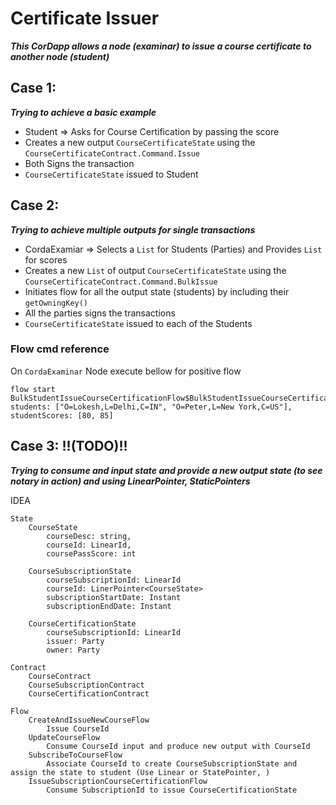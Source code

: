 # Certificate Issuer

***This CorDapp allows a node (examinar) to issue a course certificate to another node (student)***

## Case 1:

***Trying to achieve a basic example*** 

* Student => Asks for Course Certification by passing the score
* Creates a new output `CourseCertificateState` using the `CourseCertificateContract.Command.Issue`
* Both Signs the transaction
* `CourseCertificateState` issued to Student

## Case 2:

***Trying to achieve multiple outputs for single transactions*** 

* CordaExamiar => Selects a `List` for Students (Parties) and Provides `List` for scores
* Creates a new `List` of output `CourseCertificateState` using the `CourseCertificateContract.Command.BulkIssue`
* Initiates flow for all the output state (students) by including their `getOwningKey()`
* All the parties signs the transactions
* `CourseCertificateState` issued to each of the Students

### Flow cmd reference
On `CordaExaminar` Node execute bellow for positive flow
```shell
flow start BulkStudentIssueCourseCertificationFlow$BulkStudentIssueCourseCertificationFlowInitiator students: ["O=Lokesh,L=Delhi,C=IN", "O=Peter,L=New York,C=US"], studentScores: [80, 85]
```

## Case 3: **!!(TODO)!!**

***Trying to consume and input state and provide a new output state (to see notary in action) and using LinearPointer, StaticPointers***

IDEA
```
State
	CourseState
		courseDesc: string,
		courseId: LinearId,
		coursePassScore: int
		
	CourseSubscriptionState
		courseSubscriptionId: LinearId
		courseId: LinerPointer<CourseState>
		subscriptionStartDate: Instant
		subscriptionEndDate: Instant
		
	CourseCertificationState
		courseSubscriptionId: LinearId
		issuer: Party
		owner: Party
	
Contract
	CourseContract
	CourseSubscriptionContract
	CourseCertificationContract
	
Flow
	CreateAndIssueNewCourseFlow
		Issue CourseId
	UpdateCourseFlow
		Consume CourseId input and produce new output with CourseId
	SubscribeToCourseFlow
		Associate CourseId to create CourseSubscriptionState and assign the state to student (Use Linear or StatePointer, )
	IssueSubscriptionCourseCertificationFlow
		Consume SubscriptionId to issue CourseCertificationState
```
